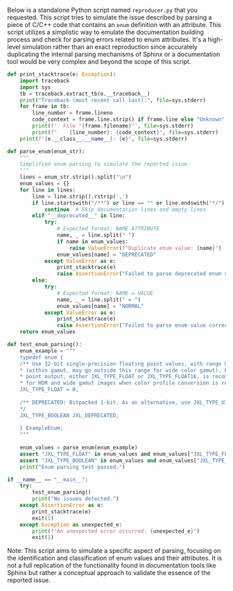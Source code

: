 Below is a standalone Python script named `reproducer.py` that you requested. This script tries to simulate the issue described by parsing a piece of C/C++ code that contains an `enum` definition with an attribute. This script utilizes a simplistic way to emulate the documentation building process and check for parsing errors related to enum attributes. It's a high-level simulation rather than an exact reproduction since accurately duplicating the internal parsing mechanisms of Sphinx or a documentation tool would be very complex and beyond the scope of this script.

```python
def print_stacktrace(e: Exception):
    import traceback
    import sys
    tb = traceback.extract_tb(e.__traceback__)
    print("Traceback (most recent call last):", file=sys.stderr)
    for frame in tb:
        line_number = frame.lineno
        code_context = frame.line.strip() if frame.line else "Unknown"
        print(f'  File "{frame.filename}"', file=sys.stderr)
        print(f"    {line_number}: {code_context}", file=sys.stderr)
    print(f"{e.__class__.__name__}: {e}", file=sys.stderr)

def parse_enum(enum_str):
    """
    Simplified enum parsing to simulate the reported issue.
    """
    lines = enum_str.strip().split("\n")
    enum_values = {}
    for line in lines:
        line = line.strip().rstrip(',')
        if line.startswith("/**") or line == "" or line.endswith("*/"):
            continue  # Skip documentation lines and empty lines
        elif "__deprecated__" in line:
            try:
                # Expected format: NAME ATTRIBUTE
                name, _ = line.split(" ")
                if name in enum_values:
                    raise ValueError(f"Duplicate enum value: {name}")
                enum_values[name] = "DEPRECATED"
            except ValueError as e:
                print_stacktrace(e)
                raise AssertionError("Failed to parse deprecated enum value correctly.") from e
        else:
            try:
                # Expected format: NAME = VALUE
                name, _ = line.split(" = ")
                enum_values[name] = "NORMAL"
            except ValueError as e:
                print_stacktrace(e)
                raise AssertionError("Failed to parse enum value correctly.") from e
    return enum_values

def test_enum_parsing():
    enum_example = """
    typedef enum {
    /** Use 32-bit single-precision floating point values, with range 0.0-1.0
    * (within gamut, may go outside this range for wide color gamut). Floating
    * point output, either JXL_TYPE_FLOAT or JXL_TYPE_FLOAT16, is recommended
    * for HDR and wide gamut images when color profile conversion is required. */
    JXL_TYPE_FLOAT = 0,
    
    /** DEPRECATED: Bitpacked 1-bit. As an alternative, use JXL_TYPE_UINT8.
    */
    JXL_TYPE_BOOLEAN JXL_DEPRECATED,
    
    } ExampleEnum;
    """
    
    enum_values = parse_enum(enum_example)
    assert "JXL_TYPE_FLOAT" in enum_values and enum_values["JXL_TYPE_FLOAT"] == "NORMAL", "JXL_TYPE_FLOAT not correctly parsed as NORMAL."
    assert "JXL_TYPE_BOOLEAN" in enum_values and enum_values["JXL_TYPE_BOOLEAN"] == "DEPRECATED", "JXL_TYPE_BOOLEAN not correctly parsed as DEPRECATED."
    print("Enum parsing test passed.")

if __name__ == "__main__":
    try:
        test_enum_parsing()
        print("No issues detected.")
    except AssertionError as e:
        print_stacktrace(e)
        exit(1)
    except Exception as unexpected_e:
        print(f"An unexpected error occurred: {unexpected_e}")
        exit(1)
```

Note: This script aims to simulate a specific aspect of parsing, focusing on the identification and classification of enum values and their attributes. It is not a full replication of the functionality found in documentation tools like Sphinx but rather a conceptual approach to validate the essence of the reported issue.